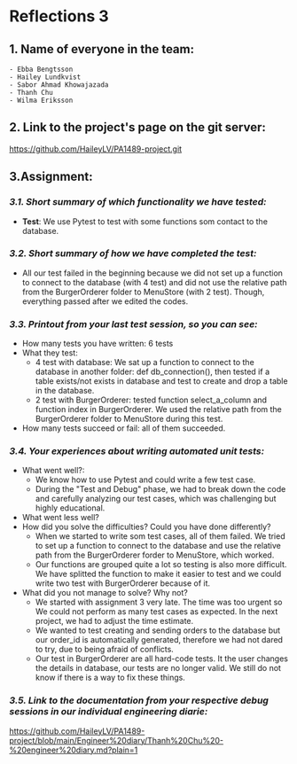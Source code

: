 # **Reflections 3**

## **1. Name of everyone in the team:**
    - Ebba Bengtsson
    - Hailey Lundkvist
    - Sabor Ahmad Khowajazada
    - Thanh Chu
    - Wilma Eriksson
## **2. Link to the project's page on the git server:**
https://github.com/HaileyLV/PA1489-project.git

## **3.Assignment:**
### *3.1. Short summary of which functionality we have tested:*
- **Test**: We use Pytest to test with some functions som contact to the database.
### *3.2. Short summary of how we have completed the test:*
- All our test failed in the beginning because we did not set up a function to connect to the database (with 4 test) and did not use the relative path from the BurgerOrderer folder to MenuStore (with 2 test). Though, everything passed after we edited the codes.
### *3.3. Printout from your last test session, so you can see:*
- How many tests you have written: 6 tests
- What they test:
    + 4 test with database: We sat up a function to connect to the database in another folder: def db_connection(), then tested if a table exists/not exists in database and test to create and drop a table in the database.
    + 2 test with BurgerOrderer: tested function select_a_column and function index in BurgerOrderer. We used the relative path from the BurgerOrderer folder to MenuStore during this test.
- How many tests succeed or fail: all of them succeeded.

### *3.4. Your experiences about writing automated unit tests:*
- What went well?:
    + We know how to use Pytest and could write a few test case.
    + During the "Test and Debug" phase, we had to break down the code and carefully analyzing our test cases, which was challenging but highly educational.
- What went less well? 
- How did you solve the difficulties? Could you have done differently?
    + When we started to write som test cases, all of them failed. We tried to set up a function to connect to the database and use the relative path from the BurgerOrderer forder to MenuStore, which worked.
    + Our functions are grouped quite a lot so testing is also more difficult. We have splitted the function to make it easier to test and we could write two test with BurgerOrderer because of it.         
- What did you not manage to solve? Why not?
    + We started with assignment 3 very late. The time was too urgent so We could not perform as many test cases as expected. In the next project, we had to adjust the time estimate.
    + We wanted to test creating and sending orders to the database but our order_id is automatically generated, therefore we had not dared to try, due to being afraid of conflicts.
    + Our test in BurgerOrderer are all hard-code tests. It the user changes the details in database, our tests are no longer valid. We still do not know if there is a way to fix these things.
### *3.5. Link to the documentation from your respective debug sessions in our individual engineering diarie:*
<https://github.com/HaileyLV/PA1489-project/blob/main/Engineer%20diary/Thanh%20Chu%20-%20engineer%20diary.md?plain=1>


